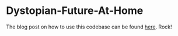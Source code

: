 # Dystopian-Future-At-Home

The blog post on how to use this codebase can be found [here](https://keyholesoftware.com/2019/10/28/how-to-create-a-dystopian-future-at-home-with-python-opencv-and-microsoft-azure/).  Rock!
